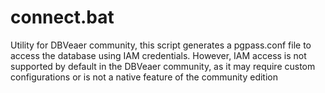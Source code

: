 # connect.bat
Utility for DBVeaer community, this script generates a pgpass.conf file to access the database using IAM credentials. However, IAM access is not supported by default in the DBVeaer community, as it may require custom configurations or is not a native feature of the community edition
